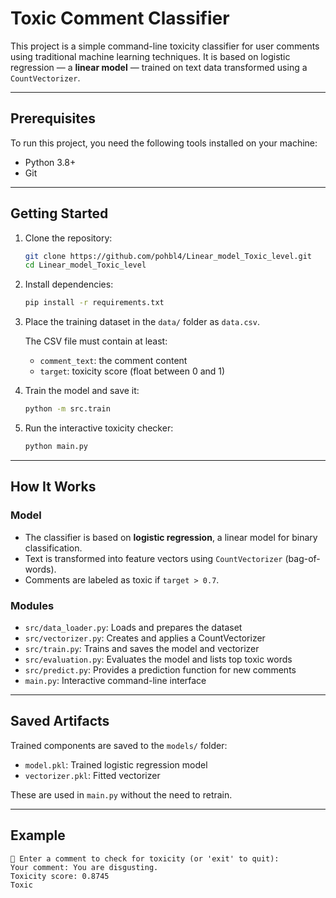 # Toxic Comment Classifier

This project is a simple command-line toxicity classifier for user comments using traditional machine learning techniques. It is based on logistic regression — a **linear model** — trained on text data transformed using a `CountVectorizer`.

---

## Prerequisites

To run this project, you need the following tools installed on your machine:

- Python 3.8+
- Git

---

## Getting Started

1. Clone the repository:
   ```bash
   git clone https://github.com/pohbl4/Linear_model_Toxic_level.git
   cd Linear_model_Toxic_level
   ```

2. Install dependencies:
   ```bash
   pip install -r requirements.txt
   ```

3. Place the training dataset in the `data/` folder as `data.csv`.

   The CSV file must contain at least:
   - `comment_text`: the comment content
   - `target`: toxicity score (float between 0 and 1)

4. Train the model and save it:
   ```bash
   python -m src.train
   ```

5. Run the interactive toxicity checker:
   ```bash
   python main.py
   ```

---

## How It Works

### Model

- The classifier is based on **logistic regression**, a linear model for binary classification.
- Text is transformed into feature vectors using `CountVectorizer` (bag-of-words).
- Comments are labeled as toxic if `target > 0.7`.

### Modules

- `src/data_loader.py`: Loads and prepares the dataset
- `src/vectorizer.py`: Creates and applies a CountVectorizer
- `src/train.py`: Trains and saves the model and vectorizer
- `src/evaluation.py`: Evaluates the model and lists top toxic words
- `src/predict.py`: Provides a prediction function for new comments
- `main.py`: Interactive command-line interface

---

## Saved Artifacts

Trained components are saved to the `models/` folder:

- `model.pkl`: Trained logistic regression model
- `vectorizer.pkl`: Fitted vectorizer

These are used in `main.py` without the need to retrain.

---

## Example

```
💬 Enter a comment to check for toxicity (or 'exit' to quit):
Your comment: You are disgusting.
Toxicity score: 0.8745
Toxic
```

